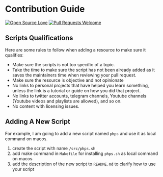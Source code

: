 # Contribution Guide
[![Open Source Love](https://firstcontributions.github.io/open-source-badges/badges/open-source-v1/open-source.svg)](https://github.com/firstcontributions/open-source-badges)  [![Pull Requests Welcome](https://img.shields.io/badge/PRs-welcome-brightgreen.svg?style=flat)](http://makeapullrequest.com)

## Scripts Qualifications

Here are some rules to follow when adding a resource to make sure it qualifies:

- Make sure the scripts is not too specific of a topic.
- Take the time to make sure the script has not been already added as it saves the maintainers time when reviewing your pull request.
- Make sure the resource is objective and not opinionate
- No links to personal projects that have helped you learn something, unless the link is a tutorial or guide on how you did that project.
- No links to twitter accounts, telegram channels, Youtube channels (Youtube videos and playlists are allowed), and so on.
- No content with licensing issues.

## Adding A New Script
For example, I am going to add a new script named `phps` and use it as local command on macos.

1. create the script with name `/src/phps.sh`
2. add make command in `Makefile` for installing `phps.sh` as local command on macos
3. add the description of the new script to `README.md` to clarify how to use your script


